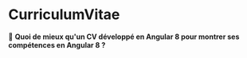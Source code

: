 # CurriculumVitae


🔎 **Quoi de mieux qu'un CV développé en Angular 8 pour montrer ses compétences en Angular 8 ?**

